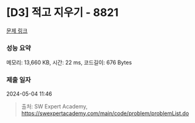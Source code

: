 # [D3] 적고 지우기 - 8821 

[문제 링크](https://swexpertacademy.com/main/code/problem/problemDetail.do?contestProbId=AW37UDPKCgQDFATy) 

### 성능 요약

메모리: 13,660 KB, 시간: 22 ms, 코드길이: 676 Bytes

### 제출 일자

2024-05-04 11:46



> 출처: SW Expert Academy, https://swexpertacademy.com/main/code/problem/problemList.do